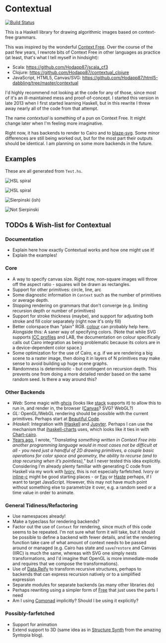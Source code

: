 # Contextual

[![Build Status](https://travis-ci.org/Hodapp87/contextual.svg?branch=master)](https://travis-ci.org/Hodapp87/contextual)

This is a Haskell library for drawing algorithmic images based on
context-free grammars.

This was inspired by the wonderful
[Context Free](http://www.contextfreeart.org/).  Over the course of
the past few years, I rewrote bits of Context Free in other languages
as practice (at least, that's what I tell myself in hindsight):

* Scala: https://github.com/Hodapp87/scala_cf3
* Clojure: https://github.com/Hodapp87/contextual_clojure
* JavaScript, HTML5, Canvas/SVG:
  https://github.com/Hodapp87/html5-dabbling/tree/master/contextual

I'd highly recommend not looking at the code for any of those, since
most of it's an ill-maintained mess and proof-of-concept.  I started
this version in late 2013 when I first started learning Haskell, but
in this rewrite I threw away nearly all of the code from that attempt.

The name *contextual* is something of a pun on Context Free.  It might
change later when I'm feeling more imaginative.

Right now, it has backends to render to Cairo and to
[blaze-svg](https://hackage.haskell.org/package/blaze-svg).  Some
minor differences are still being worked out, but for the most part
their outputs should be identical.  I am planning on some more
backends in the future.

## Examples

These are all generated from `Test.hs`.

![HSL spiral](testHSL.png)

![HSL spiral](testHSL2.png)

![Sierpinski (ish)](sierpinski.png)

![Not Sierpinski](notSierpinski.png)

## TODOs & Wish-list for Contextual

### Documentation

* Explain here how exactly Contextual works and how one might use it!
* Explain the examples!

### Core

* A way to specify canvas size.  Right now, non-square images will
throw off the aspect ratio - squares will be drawn as rectangles.
* Support for other primitives: circle, line, arc
* Some diagnostic information in `Context` such as the number of
primitives or average depth.
* Stopping rendering on grammars that don't converge (e.g. limiting
recursion depth or number of primitives)
* Support for stroke thickness (maybe), and support for adjusting both
stroke and fill color separately (right now it's only fill)
* Better colorspace than "plain" RGB.
[colour](https://hackage.haskell.org/package/colour) can probably help
here.  Alongside this: A saner way of specifying colors.  (Note that
while SVG supports
[ICC profiles](https://www.w3.org/TR/SVGColor12/#icc-colors) and LAB,
the documentation on colour specifically calls out Cairo integration
as being problematic because its colors are in a device-dependent
color space.)
* Some optimization for the use of Cairo, e.g. if we are rendering a
big scene to a raster image, then doing it in layers of N primitives
may make sense to avoid building up huge scene graphs.
* Randomness is deterministic - but contingent on recursion depth.
This prevents one from doing a more detailed render based on the same
random seed.  Is there a way around this?

### Other Backends

* *Web:* Some magic with [ghcjs](https://github.com/ghcjs/ghcjs) (looks like
[stack](http://docs.haskellstack.org/en/stable/ghcjs/) supports it) to
allow this to run in, and render in, the browser
([Canvas](https://github.com/ghcjs/ghcjs-base/tree/master/JavaScript/Web/Canvas)?
SVG? WebGL?)
* *GL:* OpenGL/WebGL rendering should be possible with the current
primitives.  Perhaps start at
[Beautiful Code](http://www.renci.org/wp-content/pub/tutorials/BeautifulCode.pdf).
* *IHaskell:* Integration with [IHaskell](https://github.com/gibiansky/IHaskell)
and [Jupyter](http://jupyter.org/).  Perhaps I can use the mechanism
that
[ihaskell-charts](https://hackage.haskell.org/package/ihaskell-charts)
uses, which looks like it ties in with
[Chart-cairo](https://hackage.haskell.org/package/Chart-cairo).
* [Years ago](https://hodapple.com/blag/posts/2011-08-29-context-free.html),
I wrote, *"Translating something written in Context Free into another
programming language would in most cases not be difficult at all - you
need just a handful of 2D drawing primitives, a couple basic
operations for color space and geometry, the ability to recurse (and
to stop recursing when it’s pointless),"* but I never tested this idea
explicitly.  Considering I'm already plenty familiar with generating C
code from Haskell via my work with
[Ivory](http://ivorylang.org/ivory-introduction.html), this is not
especially farfetched.  Ivory or
[inline-c](https://hackage.haskell.org/package/inline-c) might be good
starting places - or [Fay](https://github.com/faylang/fay) or
[Haste](http://haste-lang.org/) perhaps, if I want to target
JavaScript.  However, this may not have much point without something
else to parametrize it over, e.g. a random seed or a time value in
order to animate.

### General Tidiness/Refactoring

* Use namespaces already!
* Make a typeclass for rendering backends?
* Factor out the use of `Context` for rendering, since much of this
code seems to be repeated.  I'm not sure what form it will take, but
it should be possible to define a backend with fewer details, and let
the rendering function take care of what amount of context needs to be
passed around or managed (e.g. Cairo has state and `save`/`restore`
and Canvas (IIRC) is much the same, whereas with SVG one simply nests
transformations, and I'd imagine that OpenGL is more immediate-mode
and requires that we compose the transformations).
* Use of [Data.Reify](https://hackage.haskell.org/package/data-reify)
to transform recursive structures, perhaps to backends that can
express recursion natively or to a simplified expression
* Separate modules for separate backends (as many other libraries do)
* Perhaps rewriting using a simpler form of
[Free](https://hackage.haskell.org/package/free/docs/Control-Monad-Free.html)
that just uses the parts I need
* Am I using
[Comonad](https://gelisam.blogspot.co.uk/2013/07/comonads-are-neighbourhoods-not-objects.html)
implicitly?  Should I be using it explicitly?

### Possibly-farfetched

* Support for animation
* Extend support to 3D (same idea as in
[Structure Synth](http://blog.hvidtfeldts.net/index.php/category/structure-synth/)
from the amazing Syntopia blog).
